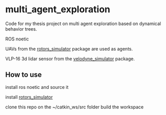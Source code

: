 # multi_agent_exploration
Code for my thesis project on multi agent exploration based on dynamical behavior trees.


ROS noetic

UAVs from the [rotors_simulator](https://github.com/ethz-asl/rotors_simulator) package are used as agents.

VLP-16 3d lidar sensor from the [velodyne_simulator](https://github.com/lmark1/velodyne_simulator) package.


## How to use 
install ros noetic and source it

install [rotors_simulator](https://github.com/ethz-asl/rotors_simulator)

clone this repo on the ~/catkin_ws/src folder 
build the workspace






